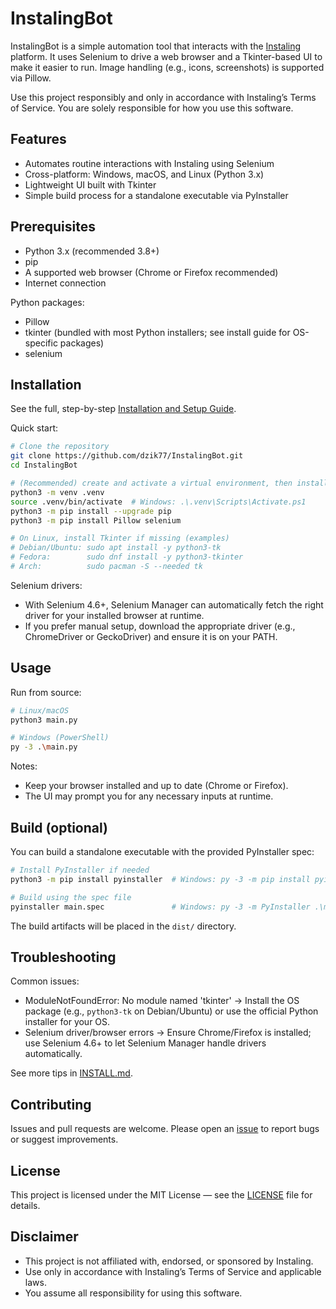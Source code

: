 # InstalingBot

InstalingBot is a simple automation tool that interacts with the [Instaling](https://instaling.pl/) platform. It uses Selenium to drive a web browser and a Tkinter-based UI to make it easier to run. Image handling (e.g., icons, screenshots) is supported via Pillow.

Use this project responsibly and only in accordance with Instaling’s Terms of Service. You are solely responsible for how you use this software.

## Features

- Automates routine interactions with Instaling using Selenium
- Cross-platform: Windows, macOS, and Linux (Python 3.x)
- Lightweight UI built with Tkinter
- Simple build process for a standalone executable via PyInstaller

## Prerequisites

- Python 3.x (recommended 3.8+)
- pip
- A supported web browser (Chrome or Firefox recommended)
- Internet connection

Python packages:
- Pillow
- tkinter (bundled with most Python installers; see install guide for OS-specific packages)
- selenium

## Installation

See the full, step-by-step [Installation and Setup Guide](./INSTALL.md).

Quick start:
```bash
# Clone the repository
git clone https://github.com/dzik77/InstalingBot.git
cd InstalingBot

# (Recommended) create and activate a virtual environment, then install deps
python3 -m venv .venv
source .venv/bin/activate  # Windows: .\.venv\Scripts\Activate.ps1
python3 -m pip install --upgrade pip
python3 -m pip install Pillow selenium

# On Linux, install Tkinter if missing (examples)
# Debian/Ubuntu: sudo apt install -y python3-tk
# Fedora:        sudo dnf install -y python3-tkinter
# Arch:          sudo pacman -S --needed tk
```

Selenium drivers:
- With Selenium 4.6+, Selenium Manager can automatically fetch the right driver for your installed browser at runtime.
- If you prefer manual setup, download the appropriate driver (e.g., ChromeDriver or GeckoDriver) and ensure it is on your PATH.

## Usage

Run from source:
```bash
# Linux/macOS
python3 main.py

# Windows (PowerShell)
py -3 .\main.py
```

Notes:
- Keep your browser installed and up to date (Chrome or Firefox).
- The UI may prompt you for any necessary inputs at runtime.

## Build (optional)

You can build a standalone executable with the provided PyInstaller spec:
```bash
# Install PyInstaller if needed
python3 -m pip install pyinstaller  # Windows: py -3 -m pip install pyinstaller

# Build using the spec file
pyinstaller main.spec               # Windows: py -3 -m PyInstaller .\main.spec
```

The build artifacts will be placed in the `dist/` directory.

## Troubleshooting

Common issues:
- ModuleNotFoundError: No module named 'tkinter' → Install the OS package (e.g., `python3-tk` on Debian/Ubuntu) or use the official Python installer for your OS.
- Selenium driver/browser errors → Ensure Chrome/Firefox is installed; use Selenium 4.6+ to let Selenium Manager handle drivers automatically.

See more tips in [INSTALL.md](./INSTALL.md).

## Contributing

Issues and pull requests are welcome. Please open an [issue](https://github.com/dzik77/InstalingBot/issues) to report bugs or suggest improvements.

## License
This project is licensed under the MIT License — see the [LICENSE](./LICENSE) file for details.

## Disclaimer

- This project is not affiliated with, endorsed, or sponsored by Instaling.
- Use only in accordance with Instaling’s Terms of Service and applicable laws.
- You assume all responsibility for using this software.

